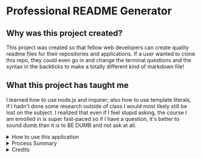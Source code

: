 # Professional README Generator

## Why was this project created?
This project was created so that fellow web developers can create quality readme files for their repositories and applications. If a user wanted to clone this repo, they could even go in and change the terminal questions and the syntax in the backticks to make a totally different kind of markdown file!

## What this project has taught me
I learned how to use node.js and inquirer; also how to use template literals, if I hadn't done some research outside of class I would most likely still be lost on the subject. I realized that even if I feel stupid asking, the course I am enrolled in is super fast-paced so if I have a question, it's better to sound dumb than it is to BE DUMB and not ask at all.

<details>
<summary> How to use this application </summary>

[Walkthrough video](https://drive.google.com/file/d/1L6f-wynTfdfhNP6nvvDbCka0KWTg0h34/view)

[README w/ tips & instructions](Develop/README.md)

</details>

<details>
<summary> Process Summary </summary>

Cloned starter code

Created my own repo with the code

Re-watched class recordings to get a better feel of how to accomplish this assignment

Created github issues to set up a 'plan' to tackle the assignment

Created a separate branch to push changes with, incase I royally messed everything up lol

Found the syntax to use for inputs, editors and checkboxes for inquirer

Focused heavily on the mini project on 8/14 because it related exactly to this assignment

Finally got the license badges to show up on the newly created README

Recorded walkthrough video and created assets folder to put the file into

Updated repository README file

</details>

<details>
<summary> Credits </summary>

These are the websites I used to help me accomplish this project

https://github.com/coding-boot-camp/potential-enigma

https://coding-boot-camp.github.io/full-stack/computer-literacy/video-submission-guide

https://www.npmjs.com/package/inquirer/v/8.2.4

https://github.com/SBoudrias/Inquirer.js/tree/master/packages/inquirer/examples

https://nodejs.dev/en/learn/writing-files-with-nodejs/

https://linuxhint.com/markdown-link-section/#:~:text=Within%20the%20parentheses%2C%20insert%20a,it%20as%20a%20link%20reference.

https://shields.io/badges

https://www.mend.io/blog/open-source-licenses-trends-and-predictions/

https://opensource.org/license/bsd-3-clause/

https://opensource.org/license/mit/

https://opensource.org/license/apache-2-0/

https://opensource.org/license/isc-license-txt/

I had help from TA's Jacek Hacking, CJ Sanders and Trever Oveson during office hours and during class while working on the mini project to figure out why my terminal answers weren't populating to my newly created README file. I was happy to find out I was on the right track though, just didn't know how to direct the data to the new file.

I also had a study group with Brian Whisler, Salvador Mejia and Diego Yavara on 8/13 just to refresh the first two classes of our Node.js module, throw ideas out of how we can solve this assignment and ask questions that might have been too daunting to ask during class

</details>
